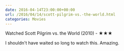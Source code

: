 ```yaml
---
date: 2016-04-14T23:00:00+00:00
url: /2016/04/14/scott-pilgrim-vs.-the-world.html
categories: Movies
---
```

Watched Scott Pilgrim vs. the World (2010) - ★★★

I shouldn't have waited so long to watch this. Amazing.


